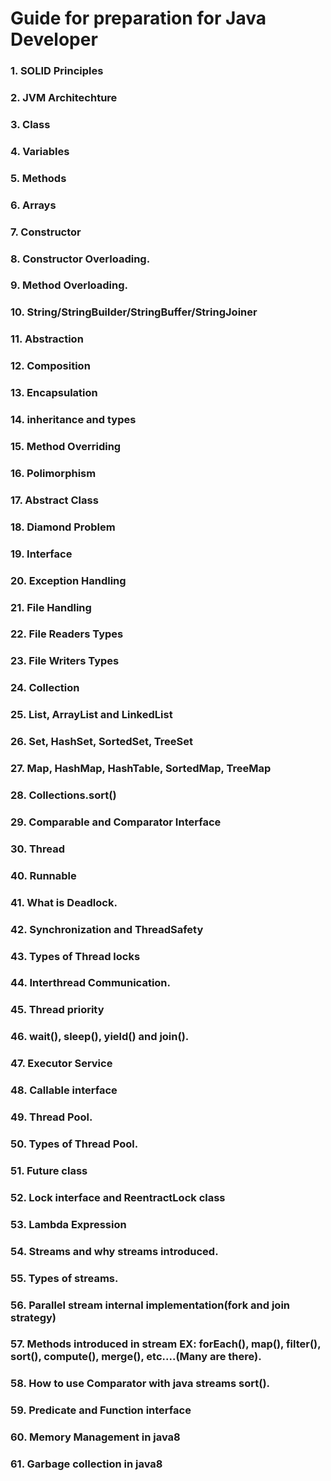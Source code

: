 # Guide for preparation for Java Developer

  ### 1. SOLID Principles
  ### 2. JVM Architechture
  ### 3. Class
  ### 4. Variables
  ### 5. Methods
  ### 6. Arrays
  ### 7. Constructor
  ### 8. Constructor Overloading.
  ### 9. Method Overloading.
  ### 10. String/StringBuilder/StringBuffer/StringJoiner
  ### 11. Abstraction
  ### 12. Composition
  ### 13. Encapsulation
  ### 14. inheritance and types
  ### 15. Method Overriding
  ### 16. Polimorphism
  ### 17. Abstract Class
  ### 18. Diamond Problem  
  ### 19. Interface
  ### 20. Exception Handling
  ### 21. File Handling
  ### 22. File Readers Types
  ### 23. File Writers Types
  ### 24. Collection
  ### 25. List, ArrayList and LinkedList
  ### 26. Set, HashSet, SortedSet, TreeSet
  ### 27. Map, HashMap, HashTable, SortedMap, TreeMap
  ### 28. Collections.sort()
  ### 29. Comparable and Comparator Interface
  ### 30. Thread
  ### 40. Runnable
  ### 41. What is Deadlock.
  ### 42. Synchronization and ThreadSafety
  ### 43. Types of Thread locks
  ### 44. Interthread Communication.
  ### 45. Thread priority
  ### 46. wait(), sleep(), yield() and join().
  ### 47. Executor Service
  ### 48. Callable interface
  ### 49. Thread Pool.
  ### 50. Types of Thread Pool.
  ### 51. Future class
  ### 52. Lock interface and ReentractLock class
  ### 53. Lambda Expression
  ### 54. Streams and why streams introduced.
  ### 55. Types of streams.
  ### 56. Parallel stream internal implementation(fork and join strategy)
  ### 57. Methods introduced in stream EX: forEach(), map(), filter(), sort(), compute(), merge(), etc....(Many are there).
  ### 58. How to use Comparator with java streams sort().
  ### 59. Predicate and Function interface
  ### 60. Memory Management in java8
  ### 61. Garbage collection in java8
  
  
  
  
  
  
  
  
  
